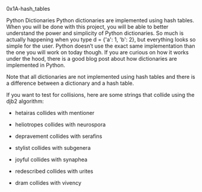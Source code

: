 0x1A-hash_tables


Python Dictionaries
Python dictionaries are implemented using hash tables. When you will be done with this project, you will be able to better understand the power and simplicity of Python dictionaries. So much is actually happening when you type d = {'a': 1, 'b': 2}, but everything looks so simple for the user. Python doesn’t use the exact same implementation than the one you will work on today though. If you are curious on how it works under the hood, there is a good blog post about how dictionaries are implemented in Python.

Note that all dictionaries are not implemented using hash tables and there is a difference between a dictionary and a hash table.


If you want to test for collisions, here are some strings that collide using the djb2 algorithm:

- hetairas collides with mentioner

- heliotropes collides with neurospora

- depravement collides with serafins

- stylist collides with subgenera

- joyful collides with synaphea

- redescribed collides with urites

- dram collides with vivency
